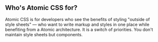 ## Who's Atomic CSS for?

Atomic CSS is for developers who see the benefits of styling "outside of style sheets" — who want to write markup and styles in one place while benefiting from a Atomic architecture. It is a switch of priorities. You don't maintain style sheets but components.